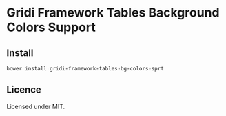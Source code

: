 # Gridi Framework Tables Background Colors Support

## Install
`bower install gridi-framework-tables-bg-colors-sprt`

## Licence

Licensed under MIT.
